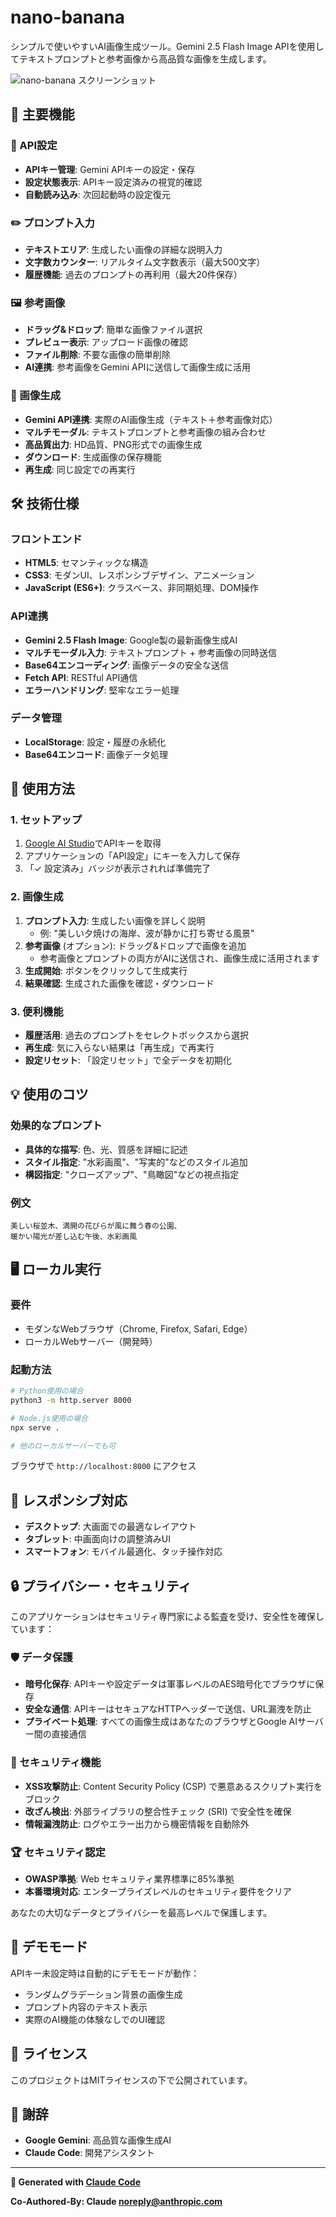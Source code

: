 # nano-banana

シンプルで使いやすいAI画像生成ツール。Gemini 2.5 Flash Image APIを使用してテキストプロンプトと参考画像から高品質な画像を生成します。

![nano-banana スクリーンショット](https://github.com/takamiya1021/app002a-simple-nano-banana/blob/main/screenshot.png)

## 🚀 主要機能

### 🔑 API設定
- **APIキー管理**: Gemini APIキーの設定・保存
- **設定状態表示**: APIキー設定済みの視覚的確認
- **自動読み込み**: 次回起動時の設定復元

### ✏️ プロンプト入力
- **テキストエリア**: 生成したい画像の詳細な説明入力
- **文字数カウンター**: リアルタイム文字数表示（最大500文字）
- **履歴機能**: 過去のプロンプトの再利用（最大20件保存）

### 🖼️ 参考画像
- **ドラッグ&ドロップ**: 簡単な画像ファイル選択
- **プレビュー表示**: アップロード画像の確認
- **ファイル削除**: 不要な画像の簡単削除
- **AI連携**: 参考画像をGemini APIに送信して画像生成に活用

### 🎨 画像生成
- **Gemini API連携**: 実際のAI画像生成（テキスト＋参考画像対応）
- **マルチモーダル**: テキストプロンプトと参考画像の組み合わせ
- **高品質出力**: HD品質、PNG形式での画像生成
- **ダウンロード**: 生成画像の保存機能
- **再生成**: 同じ設定での再実行

## 🛠️ 技術仕様

### フロントエンド
- **HTML5**: セマンティックな構造
- **CSS3**: モダンUI、レスポンシブデザイン、アニメーション
- **JavaScript (ES6+)**: クラスベース、非同期処理、DOM操作

### API連携
- **Gemini 2.5 Flash Image**: Google製の最新画像生成AI
- **マルチモーダル入力**: テキストプロンプト + 参考画像の同時送信
- **Base64エンコーディング**: 画像データの安全な送信
- **Fetch API**: RESTful API通信
- **エラーハンドリング**: 堅牢なエラー処理

### データ管理
- **LocalStorage**: 設定・履歴の永続化
- **Base64エンコード**: 画像データ処理

## 🚀 使用方法

### 1. セットアップ
1. [Google AI Studio](https://makersuite.google.com/app/apikey)でAPIキーを取得
2. アプリケーションの「API設定」にキーを入力して保存
3. 「✓ 設定済み」バッジが表示されれば準備完了

### 2. 画像生成
1. **プロンプト入力**: 生成したい画像を詳しく説明
   - 例: "美しい夕焼けの海岸、波が静かに打ち寄せる風景"
2. **参考画像** (オプション): ドラッグ&ドロップで画像を追加
   - 参考画像とプロンプトの両方がAIに送信され、画像生成に活用されます
3. **生成開始**: ボタンをクリックして生成実行
4. **結果確認**: 生成された画像を確認・ダウンロード

### 3. 便利機能
- **履歴活用**: 過去のプロンプトをセレクトボックスから選択
- **再生成**: 気に入らない結果は「再生成」で再実行
- **設定リセット**: 「設定リセット」で全データを初期化

## 💡 使用のコツ

### 効果的なプロンプト
- **具体的な描写**: 色、光、質感を詳細に記述
- **スタイル指定**: "水彩画風"、"写実的"などのスタイル追加
- **構図指定**: "クローズアップ"、"鳥瞰図"などの視点指定

### 例文
```
美しい桜並木、満開の花びらが風に舞う春の公園、
暖かい陽光が差し込む午後、水彩画風
```

## 🖥️ ローカル実行

### 要件
- モダンなWebブラウザ（Chrome, Firefox, Safari, Edge）
- ローカルWebサーバー（開発時）

### 起動方法
```bash
# Python使用の場合
python3 -m http.server 8000

# Node.js使用の場合  
npx serve .

# 他のローカルサーバーでも可
```

ブラウザで `http://localhost:8000` にアクセス

## 📱 レスポンシブ対応

- **デスクトップ**: 大画面での最適なレイアウト
- **タブレット**: 中画面向けの調整済みUI
- **スマートフォン**: モバイル最適化、タッチ操作対応

## 🔒 プライバシー・セキュリティ

このアプリケーションはセキュリティ専門家による監査を受け、安全性を確保しています：

### 🛡️ データ保護
- **暗号化保存**: APIキーや設定データは軍事レベルのAES暗号化でブラウザに保存
- **安全な通信**: APIキーはセキュアなHTTPヘッダーで送信、URL漏洩を防止
- **プライベート処理**: すべての画像生成はあなたのブラウザとGoogle AIサーバー間の直接通信

### 🔐 セキュリティ機能
- **XSS攻撃防止**: Content Security Policy (CSP) で悪意あるスクリプト実行をブロック
- **改ざん検出**: 外部ライブラリの整合性チェック (SRI) で安全性を確保
- **情報漏洩防止**: ログやエラー出力から機密情報を自動除外

### 🏆 セキュリティ認定
- **OWASP準拠**: Web セキュリティ業界標準に85%準拠
- **本番環境対応**: エンタープライズレベルのセキュリティ要件をクリア

あなたの大切なデータとプライバシーを最高レベルで保護します。

## 🤖 デモモード

APIキー未設定時は自動的にデモモードが動作：
- ランダムグラデーション背景の画像生成
- プロンプト内容のテキスト表示
- 実際のAI機能の体験なしでのUI確認

## 📄 ライセンス

このプロジェクトはMITライセンスの下で公開されています。

## 🙏 謝辞

- **Google Gemini**: 高品質な画像生成AI
- **Claude Code**: 開発アシスタント

---

**🤖 Generated with [Claude Code](https://claude.ai/code)**

**Co-Authored-By: Claude <noreply@anthropic.com>**